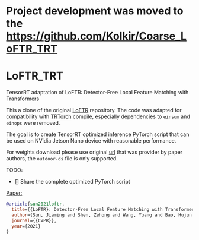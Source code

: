 # Project development was moved to the https://github.com/Kolkir/Coarse_LoFTR_TRT

# LoFTR_TRT
TensorRT adaptation of LoFTR: Detector-Free Local Feature Matching with Transformers 

This a clone of the original [LoFTR](https://github.com/zju3dv/LoFTR) repository.
The code was adapted for compatibility with [TRTorch](https://github.com/NVIDIA/TRTorch) compile, especially dependencies to `einsum` and `einops` were removed.

The goal is to create TensorRT optimized inference PyTorch script that can be used on NVidia Jetson Nano device with reasonable performance. 

For weights download please use original [url](https://drive.google.com/drive/folders/1DOcOPZb3-5cWxLqn256AhwUVjBPifhuf?usp=sharing) that was provider by paper authors, the `outdoor-ds` file is only supported.

TODO:
- [] Share the complete optimized PyTorch script

[Paper:](https://arxiv.org/pdf/2104.00680.pdf)

```bibtex
@article{sun2021loftr,
  title={{LoFTR}: Detector-Free Local Feature Matching with Transformers},
  author={Sun, Jiaming and Shen, Zehong and Wang, Yuang and Bao, Hujun and Zhou, Xiaowei},
  journal={{CVPR}},
  year={2021}
}
```
